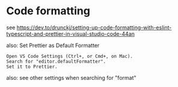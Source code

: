 # Code formatting
see https://dev.to/drunckj/setting-up-code-formatting-with-eslint-typescript-and-prettier-in-visual-studio-code-44an

also:
 Set Prettier as Default Formatter

    Open VS Code Settings (Ctrl+, or Cmd+, on Mac).
    Search for "editor.defaultFormatter".
    Set it to Prettier.

also: 
see other settings when searching for "format"